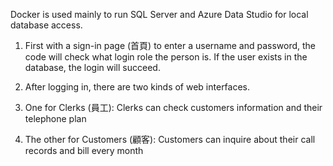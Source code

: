 Docker is used mainly to run SQL Server and Azure Data Studio for local database access.


1. First with a sign-in page (首頁) to enter a username and password, the code will check what login role the person is. If the user exists in the database, the login will succeed.

2. After logging in, there are two kinds of web interfaces.

3. One for Clerks (員工): Clerks can check customers information and their telephone plan

4. The other for Customers (顧客): Customers can inquire about their call records and bill every month
